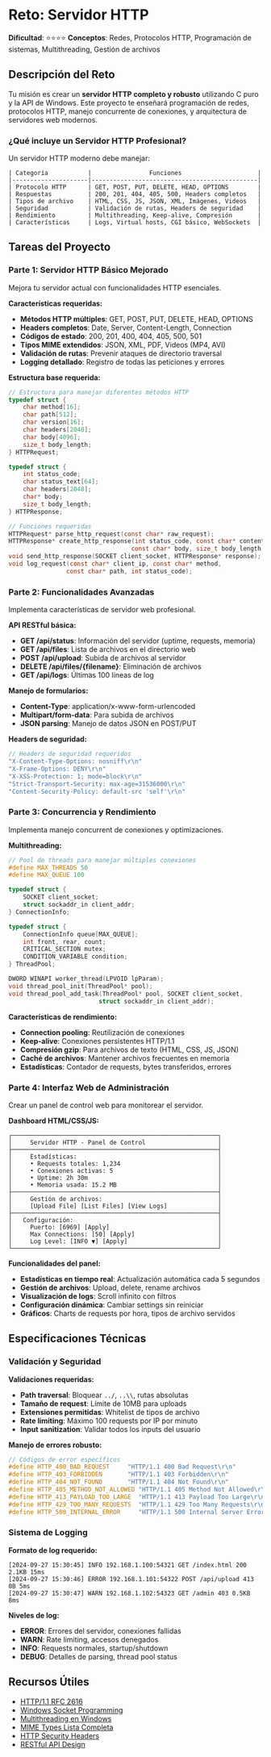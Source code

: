 #  Reto: Servidor HTTP

**Dificultad**: ⭐⭐⭐⭐
**Conceptos**: Redes, Protocolos HTTP, Programación de sistemas, Multithreading, Gestión de archivos

##  Descripción del Reto

Tu misión es crear un **servidor HTTP completo y robusto** utilizando C puro y la API de Windows. Este proyecto te enseñará programación de redes, protocolos HTTP, manejo concurrente de conexiones, y arquitectura de servidores web modernos.

### ¿Qué incluye un Servidor HTTP Profesional?

Un servidor HTTP moderno debe manejar:
```
| Categoría           |                Funciones                     |
|---------------------|----------------------------------------------|
| Protocolo HTTP      | GET, POST, PUT, DELETE, HEAD, OPTIONS        |
| Respuestas          | 200, 201, 404, 405, 500, Headers completos   |
| Tipos de archivo    | HTML, CSS, JS, JSON, XML, Imágenes, Videos   |
| Seguridad           | Validación de rutas, Headers de seguridad    |
| Rendimiento         | Multithreading, Keep-alive, Compresión       |
| Características     | Logs, Virtual hosts, CGI básico, WebSockets  |
```

##  Tareas del Proyecto

### Parte 1: Servidor HTTP Básico Mejorado 
Mejora tu servidor actual con funcionalidades HTTP esenciales.

**Características requeridas:**
- **Métodos HTTP múltiples**: GET, POST, PUT, DELETE, HEAD, OPTIONS
- **Headers completos**: Date, Server, Content-Length, Connection
- **Códigos de estado**: 200, 201, 400, 404, 405, 500, 501
- **Tipos MIME extendidos**: JSON, XML, PDF, Videos (MP4, AVI)
- **Validación de rutas**: Prevenir ataques de directorio traversal
- **Logging detallado**: Registro de todas las peticiones y errores

**Estructura base requerida:**
```c
// Estructura para manejar diferentes métodos HTTP
typedef struct {
    char method[16];
    char path[512];
    char version[16];
    char headers[2048];
    char body[4096];
    size_t body_length;
} HTTPRequest;

typedef struct {
    int status_code;
    char status_text[64];
    char headers[2048];
    char* body;
    size_t body_length;
} HTTPResponse;

// Funciones requeridas
HTTPRequest* parse_http_request(const char* raw_request);
HTTPResponse* create_http_response(int status_code, const char* content_type, 
                                  const char* body, size_t body_length);
void send_http_response(SOCKET client_socket, HTTPResponse* response);
void log_request(const char* client_ip, const char* method, 
                const char* path, int status_code);
```

### Parte 2: Funcionalidades Avanzadas 
Implementa características de servidor web profesional.

**API RESTful básica:**
- **GET /api/status**: Información del servidor (uptime, requests, memoria)
- **GET /api/files**: Lista de archivos en el directorio web
- **POST /api/upload**: Subida de archivos al servidor
- **DELETE /api/files/{filename}**: Eliminación de archivos
- **GET /api/logs**: Últimas 100 líneas de log

**Manejo de formularios:**
- **Content-Type**: application/x-www-form-urlencoded
- **Multipart/form-data**: Para subida de archivos
- **JSON parsing**: Manejo de datos JSON en POST/PUT

**Headers de seguridad:**
```c
// Headers de seguridad requeridos
"X-Content-Type-Options: nosniff\r\n"
"X-Frame-Options: DENY\r\n"
"X-XSS-Protection: 1; mode=block\r\n"
"Strict-Transport-Security: max-age=31536000\r\n"
"Content-Security-Policy: default-src 'self'\r\n"
```

### Parte 3: Concurrencia y Rendimiento 
Implementa manejo concurrent de conexiones y optimizaciones.

**Multithreading:**
```c
// Pool de threads para manejar múltiples conexiones
#define MAX_THREADS 50
#define MAX_QUEUE 100

typedef struct {
    SOCKET client_socket;
    struct sockaddr_in client_addr;
} ConnectionInfo;

typedef struct {
    ConnectionInfo queue[MAX_QUEUE];
    int front, rear, count;
    CRITICAL_SECTION mutex;
    CONDITION_VARIABLE condition;
} ThreadPool;

DWORD WINAPI worker_thread(LPVOID lpParam);
void thread_pool_init(ThreadPool* pool);
void thread_pool_add_task(ThreadPool* pool, SOCKET client_socket, 
                         struct sockaddr_in client_addr);
```

**Características de rendimiento:**
- **Connection pooling**: Reutilización de conexiones
- **Keep-alive**: Conexiones persistentes HTTP/1.1
- **Compresión gzip**: Para archivos de texto (HTML, CSS, JS, JSON)
- **Caché de archivos**: Mantener archivos frecuentes en memoria
- **Estadísticas**: Contador de requests, bytes transferidos, errores

### Parte 4: Interfaz Web de Administración 
Crear un panel de control web para monitorear el servidor.

**Dashboard HTML/CSS/JS:**
```
┌─────────────────────────────────────────────────────────┐
│     Servidor HTTP - Panel de Control                    │
├─────────────────────────────────────────────────────────┤
│     Estadísticas:                                       │
│     • Requests totales: 1,234                           │
│     • Conexiones activas: 5                             │
│     • Uptime: 2h 30m                                    │
│     • Memoria usada: 15.2 MB                            │
├─────────────────────────────────────────────────────────┤
│     Gestión de archivos:                                │
│     [Upload File] [List Files] [View Logs]              │
├─────────────────────────────────────────────────────────┤
│   Configuración:                                        │
│     Puerto: [6969] [Apply]                              │
│     Max Connections: [50] [Apply]                       │
│     Log Level: [INFO ▼] [Apply]                         │
└─────────────────────────────────────────────────────────┘
```

**Funcionalidades del panel:**
- **Estadísticas en tiempo real**: Actualización automática cada 5 segundos
- **Gestión de archivos**: Upload, delete, rename archivos
- **Visualización de logs**: Scroll infinito con filtros
- **Configuración dinámica**: Cambiar settings sin reiniciar
- **Gráficos**: Charts de requests por hora, tipos de archivo servidos

##  Especificaciones Técnicas

### Validación y Seguridad

**Validaciones requeridas:**
- **Path traversal**: Bloquear `../`, `..\\`, rutas absolutas
- **Tamaño de request**: Límite de 10MB para uploads
- **Extensiones permitidas**: Whitelist de tipos de archivo
- **Rate limiting**: Máximo 100 requests por IP por minuto
- **Input sanitization**: Validar todos los inputs del usuario

**Manejo de errores robusto:**
```c
// Códigos de error específicos
#define HTTP_400_BAD_REQUEST     "HTTP/1.1 400 Bad Request\r\n"
#define HTTP_403_FORBIDDEN       "HTTP/1.1 403 Forbidden\r\n"
#define HTTP_404_NOT_FOUND       "HTTP/1.1 404 Not Found\r\n"
#define HTTP_405_METHOD_NOT_ALLOWED "HTTP/1.1 405 Method Not Allowed\r\n"
#define HTTP_413_PAYLOAD_TOO_LARGE  "HTTP/1.1 413 Payload Too Large\r\n"
#define HTTP_429_TOO_MANY_REQUESTS  "HTTP/1.1 429 Too Many Requests\r\n"
#define HTTP_500_INTERNAL_ERROR     "HTTP/1.1 500 Internal Server Error\r\n"
```

### Sistema de Logging

**Formato de log requerido:**
```
[2024-09-27 15:30:45] INFO 192.168.1.100:54321 GET /index.html 200 2.1KB 15ms
[2024-09-27 15:30:46] ERROR 192.168.1.101:54322 POST /api/upload 413 0B 5ms
[2024-09-27 15:30:47] WARN 192.168.1.102:54323 GET /admin 403 0.5KB 8ms
```

**Niveles de log:**
- **ERROR**: Errores del servidor, conexiones fallidas
- **WARN**: Rate limiting, accesos denegados
- **INFO**: Requests normales, startup/shutdown
- **DEBUG**: Detalles de parsing, thread pool status



##  Recursos Útiles

- [HTTP/1.1 RFC 2616](https://tools.ietf.org/html/rfc2616)
- [Windows Socket Programming](https://docs.microsoft.com/en-us/windows/win32/winsock/)
- [Multithreading en Windows](https://docs.microsoft.com/en-us/windows/win32/procthread/)
- [MIME Types Lista Completa](https://developer.mozilla.org/en-US/docs/Web/HTTP/Basics_of_HTTP/MIME_types)
- [HTTP Security Headers](https://owasp.org/www-project-secure-headers/)
- [RESTful API Design](https://restfulapi.net/)